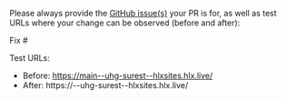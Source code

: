 Please always provide the [GitHub issue(s)](../issues) your PR is for, as well as test URLs where your change can be observed (before and after):

Fix #<gh-issue-id>

Test URLs:
- Before: https://main--uhg-surest--hlxsites.hlx.live/
- After: https://<branch>--uhg-surest--hlxsites.hlx.live/
